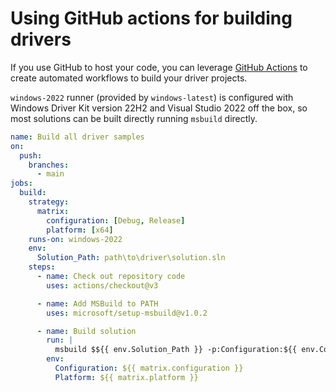 # Using GitHub actions for building drivers

If you use GitHub to host your code, you can leverage [GitHub Actions](https://docs.github.com/en/actions) to create automated workflows to build your driver projects.

`windows-2022` runner (provided by `windows-latest`) is configured with Windows Driver Kit version 22H2 and Visual Studio 2022 off the box, so most solutions can be built directly running `msbuild` directly.

```yaml
name: Build all driver samples
on:
  push:
    branches:
      - main
jobs:
  build:
    strategy:
      matrix:
        configuration: [Debug, Release]
        platform: [x64]
    runs-on: windows-2022
    env:
      Solution_Path: path\to\driver\solution.sln
    steps:
      - name: Check out repository code
        uses: actions/checkout@v3

      - name: Add MSBuild to PATH
        uses: microsoft/setup-msbuild@v1.0.2

      - name: Build solution
        run: |
          msbuild $${{ env.Solution_Path }} -p:Configuration:${{ env.Configuration }} -p:Platform:${{ env.Platform }}
        env:
          Configuration: ${{ matrix.configuration }}
          Platform: ${{ matrix.platform }}
```
